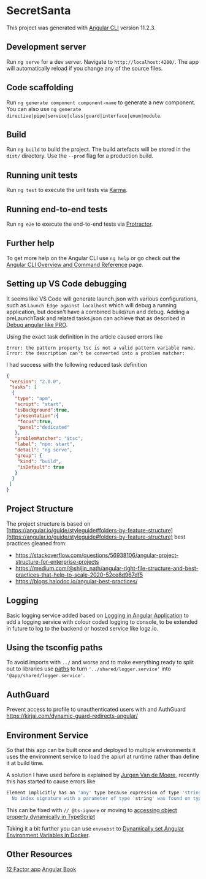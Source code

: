 # SecretSanta

This project was generated with [Angular CLI](https://github.com/angular/angular-cli) version 11.2.3.

## Development server

Run `ng serve` for a dev server. Navigate to `http://localhost:4200/`. The app will automatically reload if you change any of the source files.

## Code scaffolding

Run `ng generate component component-name` to generate a new component. You can also use `ng generate directive|pipe|service|class|guard|interface|enum|module`.

## Build

Run `ng build` to build the project. The build artefacts will be stored in the `dist/` directory. Use the `--prod` flag for a production build.

## Running unit tests

Run `ng test` to execute the unit tests via [Karma](https://karma-runner.github.io).

## Running end-to-end tests

Run `ng e2e` to execute the end-to-end tests via [Protractor](http://www.protractortest.org/).

## Further help

To get more help on the Angular CLI use `ng help` or go check out the [Angular CLI Overview and Command Reference](https://angular.io/cli) page.

## Setting up VS Code debugging

It seems like VS Code will generate launch.json with various configurations, such as `Launch Edge against localhost` which will debug a running application, but doesn't have a combined build/run and debug. Adding a preLaunchTask and related tasks.json can achieve that as described in [Debug angular like PRO](https://medium.com/@iReal_Nirmal/debug-angular-like-pro-with-visual-studio-code-54522ca923f1).

Using the exact task definition in the article caused errors like

``` node
Error: the pattern property tsc is not a valid pattern variable name.
Error: the description can't be converted into a problem matcher:
```

I had success with the following reduced task definition

``` json
{
 "version": "2.0.0",
 "tasks": [
  {
   "type": "npm",
   "script": "start",
   "isBackground":true,
   "presentation":{
    "focus":true,
    "panel":"dedicated"
   },
   "problemMatcher": "$tsc",
   "label": "npm: start",
   "detail": "ng serve",
   "group": {
    "kind": "build",
    "isDefault": true
   }
  }
 ]
}
```

## Project Structure

The project structure is based on [https://angular.io/guide/styleguide#folders-by-feature-structure](https://angular.io/guide/styleguide#folders-by-feature-structure) best practices gleaned from:

* <https://stackoverflow.com/questions/56938106/angular-project-structure-for-enterprise-projects>
* <https://medium.com/@shijin_nath/angular-right-file-structure-and-best-practices-that-help-to-scale-2020-52ce8d967df5>
* <https://blogs.halodoc.io/angular-best-practices/>

## Logging

Basic logging service added based on [Logging in Angular Application](https://thesiddharthraghuvanshi.medium.com/logging-in-angular-application-angular-logger-service-8bc90096dcf6) to add a logging service with colour coded logging to console, to be extended in future to log to the backend or hosted service like logz.io.

## Using the tsconfig paths

To avoid imports with `../` and worse and to make everything ready to split out to libraries use  [paths](https://stackoverflow.com/questions/50679031/tsconfig-paths-not-working) to turn
`'../shared/logger.service'` into `'@app/shared/logger.service'`.

## AuthGuard

Prevent access to profile to unauthenticated users with and AuthGuard <https://kirjai.com/dynamic-guard-redirects-angular/>

## Environment Service

So that this app can be built once and deployed to multiple environments it uses the environment service to load the apiurl at runtime rather than define it at build time.

A solution I have used before is explained by [Jurgen Van de Moere](https://www.jvandemo.com/how-to-use-environment-variables-to-configure-your-angular-application-without-a-rebuild/), recently this has started to cause errors like

``` bash
Element implicitly has an 'any' type because expression of type 'string' can't be used to index type 'EnvService'.
  No index signature with a parameter of type 'string' was found on type 'EnvService'.
```

This can be fixed with `// @ts-ignore` or moving to [accessing object property dynamically in TypeScript](https://bobbyhadz.com/blog/typescript-access-object-property-dynamically)

Taking it a bit further you can use `envsubst` to [Dynamically set Angular Environment Variables in Docker](https://pumpingco.de/blog/environment-variables-angular-docker/).

## Other Resources
[12 Factor app](https://github.com/rfreedman/angular-configuration-service)
[Angular Book](https://angular-book.dev/)